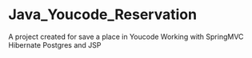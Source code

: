 # Java_Youcode_Reservation
A project created for save a place in Youcode
Working with SpringMVC Hibernate Postgres and JSP
